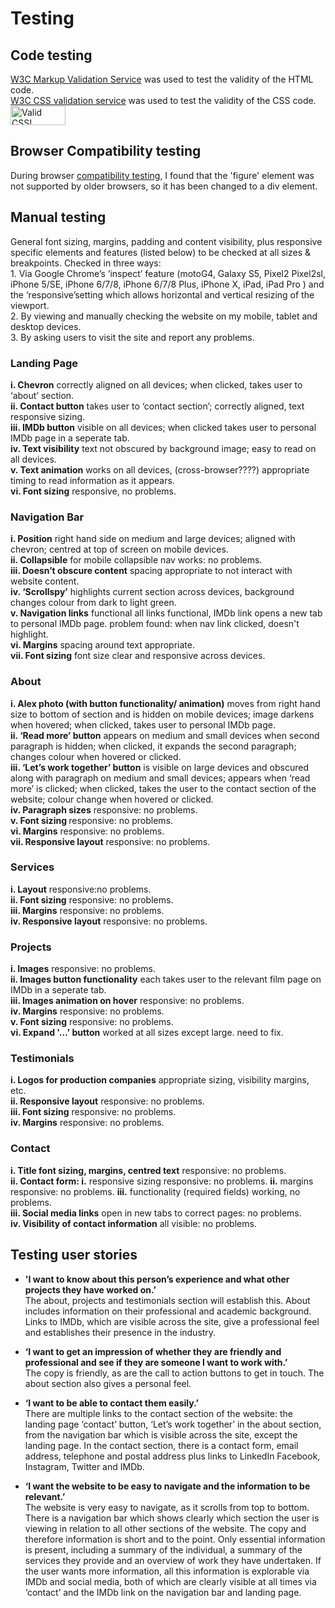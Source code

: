 <h1>Testing</h1>

<h2>Code testing</h2>
<p><a href="https://validator.w3.org/">W3C Markup Validation Service</a> was used to test the validity of the HTML code.<br>
<a href="https://jigsaw.w3.org/css-validator/">W3C CSS validation service</a> was used to test the validity of the CSS code.<br>
    <a href="http://jigsaw.w3.org/css-validator/check/referer">
        <img style="border:0;width:88px;height:31px"
            src="http://jigsaw.w3.org/css-validator/images/vcss"
            alt="Valid CSS!" />
    </a>
</p>

<h2>Browser Compatibility testing</h2>
During browser <a href="https://try.powermapper.com/">compatibility testing</a>, I found that the 'figure' element was not supported by older browsers, so it has been changed to a div element.

<h2>Manual testing</h2>
<p>
General font sizing, margins, padding and content visibility, plus responsive specific elements and features (listed below) to be checked at all sizes & breakpoints. Checked in three ways: <br>
1.	Via Google Chrome’s ‘inspect’ feature (motoG4, Galaxy S5, Pixel2 Pixel2sl, iPhone 5/SE, iPhone 6/7/8, iPhone 6/7/8 Plus, iPhone X, iPad, iPad Pro ) and the ‘responsive’setting which allows horizontal and vertical resizing of the viewport.<br>
2.	By viewing and manually checking the website on my mobile, tablet and desktop devices.<br>
3.	By asking users to visit the site and report any problems.</p>

<h3>Landing Page</h3>
<p><strong>i. Chevron</strong> correctly aligned on all devices; when clicked, takes user to ‘about’ section.<br>
<strong>ii. Contact button</strong> takes user to ‘contact section’; correctly aligned, text responsive sizing.<br>
<strong>iii. IMDb button</strong> visible on all devices; when clicked takes user to personal IMDb page in a seperate tab.<br>
<strong>iv. Text visibility</strong> text not obscured by background image; easy to read on all devices.<br>
<strong>v. Text animation</strong> works on all devices, (cross-browser????) appropriate timing to read information as it appears.<br><strong>vi. Font sizing</strong> responsive, no problems.</p>

<h3>Navigation Bar</h3>
<p><strong>i. Position</strong>  right hand side on medium and large devices; aligned with chevron; centred at top of screen on mobile devices.<br>
<strong>ii. Collapsible</strong> for mobile collapsible nav works: no problems.<br>
<strong>iii. Doesn’t obscure content</strong>  spacing appropriate to not interact with website content.<br>
<strong>iv. ‘Scrollspy’</strong> highlights current section across devices, background changes colour from dark to light green.
<br><strong>v. Navigation links</strong>  functional all links functional, IMDb link opens a new tab to personal IMDb page. problem found: when nav link clicked, doesn't highlight.<br>
<strong>vi.	Margins</strong> spacing around text appropriate.<br>
<strong>vii. Font sizing</strong> font size clear and responsive across devices.</p>

<h3>About</h3>
<p><strong>i. Alex photo (with button functionality/ animation)</strong> moves from right hand size to bottom of section and is hidden on mobile devices; image darkens when hovered; when clicked, takes user to personal IMDb page.<br>
<strong>ii. ‘Read more’ button</strong> appears on medium and small devices when second paragraph is hidden; when clicked, it expands the second paragraph; changes colour when hovered or clicked.<br>
<strong>iii. ‘Let’s work together’ button</strong> is visible on large devices and obscured along with paragraph on medium and small devices; appears when ‘read more’ is clicked; when clicked, takes the user to the contact section of the website; colour change when hovered or clicked.<br>
<strong>iv.	Paragraph sizes</strong> responsive: no problems.<br>
<strong>v. Font sizing </strong> responsive: no problems.<br>
<strong>vi.	Margins</strong> responsive: no problems.<br>
<strong>vii. Responsive layout</strong> responsive: no problems.</p>

<h3>Services</h3>
<p><strong>i. Layout</strong> responsive:no problems.<br>
<strong>ii. Font sizing</strong> responsive: no problems.<br>
<strong>iii. Margins</strong> responsive: no problems.<br>
<strong>iv. Responsive layout</strong> responsive: no problems.</p>

<h3>Projects</h3>
<p><strong>i.	Images</strong> responsive: no problems.<br>
<strong>ii.	Images button functionality</strong> each takes user to the relevant film page on IMDb in a seperate tab.<br>
<strong>iii. Images animation on hover</strong> responsive: no problems.<br>
<strong>iv.	Margins</strong> responsive: no problems.<br>
<strong>v. Font sizing</strong> responsive: no problems.<br>
<strong>vi. Expand '...' button</strong> worked at all sizes except large. need to fix.</p>

<h3>Testimonials</h3>
<p><strong>i. Logos for production companies</strong> appropriate sizing, visibility margins, etc.<br>
<strong>ii.	Responsive layout</strong> responsive: no problems.<br>
<strong>iii. Font sizing</strong> responsive: no problems.<br>
<strong>iv.	Margins</strong> responsive: no problems.</p>

<h3>Contact</h3>
<p><strong>i. Title font sizing, margins, centred text</strong> responsive: no problems.<br>
<strong>ii.	Contact form: i.</strong> responsive sizing responsive: no problems. <strong>ii.</strong> margins responsive: no problems. <strong>iii.</strong> functionality (required fields) working, no problems.<br>
<strong>iii. Social media links</strong> open in new tabs to correct pages: no problems.<br>
<strong>iv. Visibility of contact information</strong> all visible: no problems.</p>

<h2>Testing user stories</h2>

- <strong>'I want to know about this person’s experience and what other projects they have worked on.’</strong><br>
The about, projects and testimonials section will establish this. About includes information on their professional and academic background. Links to IMDb, which are visible across the site, give a professional feel and establishes their presence in the industry.<br>

- <strong>‘I want to get an impression of whether they are friendly and professional and see if they are someone I want to work with.’</strong><br>
The copy is friendly, as are the call to action buttons to get in touch. The about section also gives a personal feel.<br>

- <strong>‘I want to be able to contact them easily.’</strong><br>
There are multiple links to the contact section of the website: the landing page ‘contact’ button, ‘Let’s work together’ in the about section, from the navigation bar which is visible across the site, except the landing page. In the contact section, there is a contact form, email address, telephone and postal address plus links to LinkedIn Facebook, Instagram, Twitter and IMDb.<br>

- <strong>‘I want the website to be easy to navigate and the information to be relevant.’</strong><br>
The website is very easy to navigate, as it scrolls from top to bottom. There is a navigation bar which shows clearly which section the user is viewing in relation to all other sections of the website. The copy and therefore information is short and to the point. Only essential information is present, including a summary of the individual, a summary of the services they provide and an overview of work they have undertaken. If the user wants more information, all this information is explorable via IMDb and social media, both of which are clearly visible at all times via ‘contact’ and the IMDb link on the navigation bar and landing page.<br>
